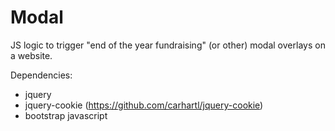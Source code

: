 Modal
=====

JS logic to trigger "end of the year fundraising" (or other) modal overlays on a website.

Dependencies:
* jquery
* jquery-cookie (https://github.com/carhartl/jquery-cookie)
* bootstrap javascript
